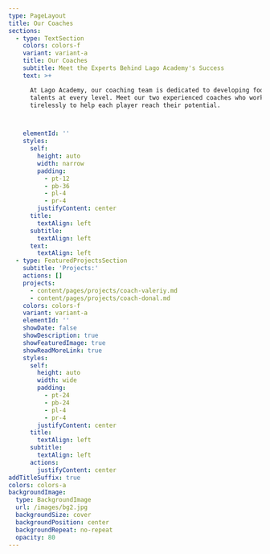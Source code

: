 ```yaml
---
type: PageLayout
title: Our Coaches
sections:
  - type: TextSection
    colors: colors-f
    variant: variant-a
    title: Our Coaches
    subtitle: Meet the Experts Behind Lago Academy's Success
    text: >+

      At Lago Academy, our coaching team is dedicated to developing football
      talents at every level. Meet our two experienced coaches who work
      tirelessly to help each player reach their potential.



    elementId: ''
    styles:
      self:
        height: auto
        width: narrow
        padding:
          - pt-12
          - pb-36
          - pl-4
          - pr-4
        justifyContent: center
      title:
        textAlign: left
      subtitle:
        textAlign: left
      text:
        textAlign: left
  - type: FeaturedProjectsSection
    subtitle: 'Projects:'
    actions: []
    projects:
      - content/pages/projects/coach-valeriy.md
      - content/pages/projects/coach-donal.md
    colors: colors-f
    variant: variant-a
    elementId: ''
    showDate: false
    showDescription: true
    showFeaturedImage: true
    showReadMoreLink: true
    styles:
      self:
        height: auto
        width: wide
        padding:
          - pt-24
          - pb-24
          - pl-4
          - pr-4
        justifyContent: center
      title:
        textAlign: left
      subtitle:
        textAlign: left
      actions:
        justifyContent: center
addTitleSuffix: true
colors: colors-a
backgroundImage:
  type: BackgroundImage
  url: /images/bg2.jpg
  backgroundSize: cover
  backgroundPosition: center
  backgroundRepeat: no-repeat
  opacity: 80
---
```


